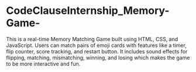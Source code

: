 # CodeClauseInternship_Memory-Game-
This is a real-time Memory Matching Game built using HTML, CSS, and JavaScript. Users can match pairs of emoji cards with features like a timer, flip counter, score tracking, and restart button. It includes sound effects for flipping, matching, mismatching, winning, and losing which makes the game to be more interactive and fun.
